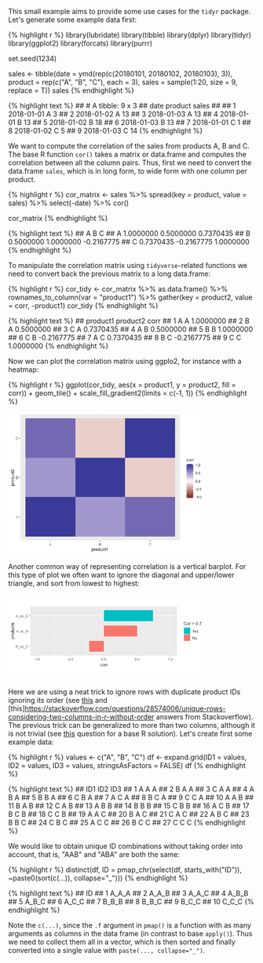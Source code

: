 This small example aims to provide some use cases for the `tidyr`
package. Let's generate some example data first:

{% highlight r %} library(lubridate) library(tibble) library(dplyr)
library(tidyr) library(ggplot2) library(forcats) library(purrr)

set.seed(1234)

sales &lt;- tibble(date = ymd(rep(c(20180101, 20180102, 20180103), 3)),
product = rep(c("A", "B", "C"), each = 3), sales = sample(1:20, size =
9, replace = T)) sales {% endhighlight %}

{% highlight text %} \#\# \# A tibble: 9 x 3 \#\# date product sales
\#\# <date> <chr> <int> \#\# 1 2018-01-01 A 3 \#\# 2 2018-01-02 A 13
\#\# 3 2018-01-03 A 13 \#\# 4 2018-01-01 B 13 \#\# 5 2018-01-02 B 18
\#\# 6 2018-01-03 B 13 \#\# 7 2018-01-01 C 1 \#\# 8 2018-01-02 C 5 \#\#
9 2018-01-03 C 14 {% endhighlight %}

We want to compute the correlation of the sales from products A, B and
C. The base R function `cor()` takes a matrix or data.frame and computes
the correlation between all the column pairs. Thus, first we need to
convert the data.frame `sales`, which is in long form, to wide form with
one column per product.

{% highlight r %} cor\_matrix &lt;- sales %&gt;% spread(key = product,
value = sales) %&gt;% select(-date) %&gt;% cor()

cor\_matrix {% endhighlight %}

{% highlight text %} \#\# A B C \#\# A 1.0000000 0.5000000 0.7370435
\#\# B 0.5000000 1.0000000 -0.2167775 \#\# C 0.7370435 -0.2167775
1.0000000 {% endhighlight %}

To manipulate the correlation matrix using `tidyverse`-related functions
we need to convert back the previous matrix to a long data.frame:

{% highlight r %} cor\_tidy &lt;- cor\_matrix %&gt;% as.data.frame()
%&gt;% rownames\_to\_column(var = "product1") %&gt;% gather(key =
product2, value = corr, -product1) cor\_tidy {% endhighlight %}

{% highlight text %} \#\# product1 product2 corr \#\# 1 A A 1.0000000
\#\# 2 B A 0.5000000 \#\# 3 C A 0.7370435 \#\# 4 A B 0.5000000 \#\# 5 B
B 1.0000000 \#\# 6 C B -0.2167775 \#\# 7 A C 0.7370435 \#\# 8 B C
-0.2167775 \#\# 9 C C 1.0000000 {% endhighlight %}

Now we can plot the correlation matrix using ggplo2, for instance with a
heatmap:

{% highlight r %} ggplot(cor\_tidy, aes(x = product1, y = product2, fill
= corr)) + geom\_tile() + scale\_fill\_gradient2(limits = c(-1, 1)) {%
endhighlight %}

<img src="../assets/images/unnamed-chunk-4-1.png" width="80%" />

Another common way of representing correlation is a vertical barplot.
For this type of plot we often want to ignore the diagonal and
upper/lower triangle, and sort from lowest to highest:

<img src="../assets/images/unnamed-chunk-5-1.png" width="80%" />

Here we are using a neat trick to ignore rows with duplicate product IDs
ignoring its order (see
[this](https://stackoverflow.com/questions/38687545/r-select-first-dataframe-row-for-each-unique-pair-ignoring-order)
and
\[this\]<https://stackoverflow.com/questions/28574006/unique-rows-considering-two-columns-in-r-without-order>
answers from Stackoverflow). The previous trick can be generalized to
more than two columns, although it is not trivial (see
[this](https://stackoverflow.com/questions/30332490/finding-unique-tuples-in-r-but-ignoring-order)
question for a base R solution). Let's create first some example data:

{% highlight r %} values &lt;- c("A", "B", "C") df &lt;- expand.grid(ID1
= values, ID2 = values, ID3 = values, stringsAsFactors = FALSE) df {%
endhighlight %}

{% highlight text %} \#\# ID1 ID2 ID3 \#\# 1 A A A \#\# 2 B A A \#\# 3 C
A A \#\# 4 A B A \#\# 5 B B A \#\# 6 C B A \#\# 7 A C A \#\# 8 B C A
\#\# 9 C C A \#\# 10 A A B \#\# 11 B A B \#\# 12 C A B \#\# 13 A B B
\#\# 14 B B B \#\# 15 C B B \#\# 16 A C B \#\# 17 B C B \#\# 18 C C B
\#\# 19 A A C \#\# 20 B A C \#\# 21 C A C \#\# 22 A B C \#\# 23 B B C
\#\# 24 C B C \#\# 25 A C C \#\# 26 B C C \#\# 27 C C C {% endhighlight
%}

We would like to obtain unique ID combinations without taking order into
account, that is, "AAB" and "ABA" are both the same:

{% highlight r %} distinct(df, ID = pmap\_chr(select(df,
starts\_with("ID")), ~paste0(sort(c(...)), collapse="\_"))) {%
endhighlight %}

{% highlight text %} \#\# ID \#\# 1 A\_A\_A \#\# 2 A\_A\_B \#\# 3
A\_A\_C \#\# 4 A\_B\_B \#\# 5 A\_B\_C \#\# 6 A\_C\_C \#\# 7 B\_B\_B \#\#
8 B\_B\_C \#\# 9 B\_C\_C \#\# 10 C\_C\_C {% endhighlight %}

Note the `c(...)`, since the `.f` argument in `pmap()` is a function
with as many arguments as columns in the data frame (in contrast to base
`apply()`). Thus we need to collect them all in a vector, which is then
sorted and finally converted into a single value with
`paste(..., collapse="_")`.
